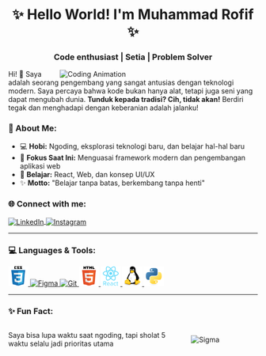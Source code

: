 <h1 align="center">✨ Hello World! I'm Muhammad Rofif ✨</h1>
<h3 align="center">Code enthusiast | Setia | Problem Solver</h3>

<img align="right" alt="Coding Animation" width="400" src="https://i.pinimg.com/originals/7b/6d/ef/7b6def1234d467fcc28e77c9cc7e3eda.gif">

<p align="left">Hi! 👋 Saya adalah seorang pengembang yang sangat antusias dengan teknologi modern. Saya percaya bahwa kode bukan hanya alat, tetapi juga seni yang dapat mengubah dunia. <strong>Tunduk kepada tradisi? Cih, tidak akan!</strong> Berdiri tegak dan menghadapi dengan keberanian adalah jalanku!</p>

<h3 align="left">🌟 About Me:</h3>
<ul>
  <li>💻 <strong>Hobi:</strong> Ngoding, eksplorasi teknologi baru, dan belajar hal-hal baru</li>
  <li>🎯 <strong>Fokus Saat Ini:</strong> Menguasai framework modern dan pengembangan aplikasi web</li>
  <li>🌱 <strong>Belajar:</strong> React, Web, dan konsep UI/UX</li>
  <li>✨ <strong>Motto:</strong> "Belajar tanpa batas, berkembang tanpa henti"</li>
</ul>

<h3 align="left">🌐 Connect with me:</h3>
<p align="left">
  <a href="https://linkedin.com/in/muhammad-rofiif-taqiyyuddin-nabiil" target="_blank">
    <img align="center" src="https://img.shields.io/badge/LinkedIn-0077B5?style=for-the-badge&logo=linkedin&logoColor=white" alt="LinkedIn" />
  </a>
  <a href="https://instagram.com/mhmmdrofif_14" target="_blank">
    <img align="center" src="https://img.shields.io/badge/Instagram-E4405F?style=for-the-badge&logo=instagram&logoColor=white" alt="Instagram" />
  </a>
</p>

---

<h3 align="left">💻 Languages & Tools:</h3>
<p align="left">
  <a href="https://www.w3schools.com/css/" target="_blank" rel="noreferrer">
    <img src="https://raw.githubusercontent.com/devicons/devicon/master/icons/css3/css3-original-wordmark.svg" alt="CSS3" width="40" height="40"/>
  </a> 
  <a href="https://www.figma.com/" target="_blank" rel="noreferrer">
    <img src="https://www.vectorlogo.zone/logos/figma/figma-icon.svg" alt="Figma" width="40" height="40"/>
  </a> 
  <a href="https://git-scm.com/" target="_blank" rel="noreferrer">
    <img src="https://www.vectorlogo.zone/logos/git-scm/git-scm-icon.svg" alt="Git" width="40" height="40"/>
  </a> 
  <a href="https://www.w3.org/html/" target="_blank" rel="noreferrer">
    <img src="https://raw.githubusercontent.com/devicons/devicon/master/icons/html5/html5-original-wordmark.svg" alt="HTML5" width="40" height="40"/>
  </a> 
  <a href="https://reactjs.org/" target="_blank" rel="noreferrer">
    <img src="https://raw.githubusercontent.com/devicons/devicon/master/icons/react/react-original-wordmark.svg" alt="React" width="40" height="40"/>
  </a> 
  <a href="https://www.linux.org/" target="_blank" rel="noreferrer">
    <img src="https://raw.githubusercontent.com/devicons/devicon/master/icons/linux/linux-original.svg" alt="Linux" width="40" height="40"/>
  </a> 
  <a href="https://www.python.org" target="_blank" rel="noreferrer">
    <img src="https://raw.githubusercontent.com/devicons/devicon/master/icons/python/python-original.svg" alt="Python" width="40" height="40"/>
  </a> 
</p>

---

<h3 align="left">✨ Fun Fact:</h3>
<div style="display: flex; align-items: center;">
  <p style="margin-right: 10px;">Saya bisa lupa waktu saat ngoding, tapi sholat 5 waktu selalu jadi prioritas utama</p>
  <img align="left" alt="Sigma" width="200" src="https://i.pinimg.com/736x/d6/6e/4f/d66e4f7668d796f227e6055ed0096ea0.jpg">
</div>
